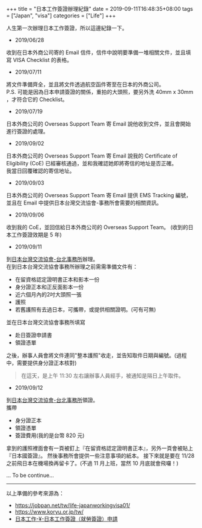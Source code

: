 +++
title = "日本工作簽證辦理紀錄"
date = 2019-09-11T16:48:35+08:00
tags = ["Japan", "visa"]
categories = ["Life"]
+++

人生第一次辦理日本工作簽證，所以這邊紀錄一下。  

- 2019/06/28

收到在日本外商公司寄的 Email 信件，信件中說明要準備一堆相關文件，並且填寫 VISA Checklist 的表格。  

- 2019/07/11

將文件準備齊全，並且將文件透過航空函件寄至在日本的外商公司。  
P.S. 可能是因為日本申請簽證的關係，重拍的大頭照，要另外洗 40mm x 30mm ，才符合它的 Checklist。  

- 2019/07/19

日本外商公司的 Overseas Support Team 寄 Email 說他收到文件，並且會開始進行簽證的處理。

- 2019/09/02

日本外商公司的 Overseas Support Team 寄 Email 說我的 Certificate of Eligibility (CoE) 已經審核通過，並和我確認她即將寄信的地址是否正確。  
我當日回覆確認的寄信地址。  

- 2019/09/03

日本外商公司的 Overseas Support Team 寄 Email 提供 EMS Tracking 編號，並且在 Email 中提供日本台灣交流協會-事務所會需要的相關資訊。  

- 2019/09/06

收到我的 CoE，並回信給日本外商公司的 Overseas Support Team。 (收到的日本工作簽證效期是 5 年)  

- 2019/09/11

到[日本台灣交流協會-台北事務所](https://www.koryu.or.jp/tw/about/taipei/access/)辦理。  
在到日本台灣交流協會事務所辦理之前需需準備文件有：  
- 在留資格認定證明書正本和影本一份  
- 身分證正本和正反面影本一份  
- 近六個月內的2吋大頭照一張  
- 護照  
- 若舊護照有去過日本，可攜帶，或提供相關證明。(可有可無)  

並在日本台灣交流協會事務所填寫  
- 赴日簽證申請書  
- 領證憑單  

之後，辦事人員會將文件連同"整本護照"收走，並告知取件日期與編號。(過程中，需要提供身分證正本核對)  

> 在這天，是上午 11:30 左右讓辦事人員經手，被通知是隔日上午取件。  

- 2019/09/12

到[日本台灣交流協會-台北事務所](https://www.koryu.or.jp/tw/about/taipei/access/)領證。  
攜帶  
- 身分證正本  
- 領證憑單  
- 簽證費用(我的是台幣 820 元)  

拿到的護照裡面會有一頁被釘上『在留資格認定證明書正本』，另外一頁會被貼上『日本國簽證』。
然後事務所會提供一些注意事項的紙本。
接下來就是要在 11/28 之前飛日本在機場換再留卡了。(不過 11 月上班，當然 10 月底就會飛囉！)

... To be continue...

---

以上準備的參考來源為：  

- https://jobpan.net/tw/life-japanworkingvisa01/
- https://www.koryu.or.jp/tw/
- [日本工作-¥-日本工作簽證（就勞簽證）申請](http://eltty.pixnet.net/blog/post/195886998-%E6%97%A5%E6%9C%AC%E5%B7%A5%E4%BD%9C-%C2%A5-%E6%97%A5%E6%9C%AC%E5%B7%A5%E4%BD%9C%E7%B0%BD%E8%AD%89%EF%BC%88%E5%B0%B1%E5%8B%9E%E7%B0%BD%E8%AD%89%EF%BC%89%E7%94%B3%E8%AB%8B)
